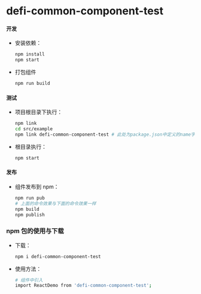 # defi-common-component-test

#### 开发

- 安装依赖：

  ```bash
  npm install
  npm start
  ```

* 打包组件

  ```bash
  npm run build
  ```

#### 测试

- 项目根目录下执行：

  ```bash
  npm link
  cd src/example
  npm link defi-common-component-test # 此处为package.json中定义的name字段
  ```

* 根目录执行：

  ```bash
  npm start
  ```

#### 发布

- 组件发布到 npm：

  ```bash
  npm run pub
  # 上面的命令效果与下面的命令效果一样
  npm build
  npm publish
  ```

### npm 包的使用与下载

- 下载：

  ```bash
  npm i defi-common-component-test
  ```

- 使用方法：

  ```bash
  # 组件中引入
  import ReactDemo from 'defi-common-component-test';
  ```

